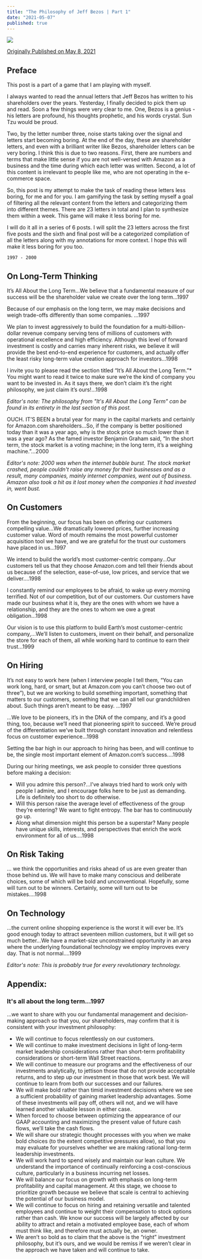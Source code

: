 ```yaml
---
title: "The Philosophy of Jeff Bezos | Part 1"
date: "2021-05-07"
published: true
---
```


![](https://substackcdn.com/image/fetch/f_auto,q_auto:good,fl_progressive:steep/https%3A%2F%2Fbucketeer-e05bbc84-baa3-437e-9518-adb32be77984.s3.amazonaws.com%2Fpublic%2Fimages%2F94907753-bd22-469a-b85d-de31c2ee0f0e_1079x720.jpeg)

[Originally Published on May 8, 2021](https://www.linkedin.com/pulse/how-bezos-captained-his-ship-from-1997-2000-jeff-prashant-bhudwal/)

## Preface

This post is a part of a game that I am playing with myself.

I always wanted to read the annual letters that Jeff Bezos has written to his shareholders over the years. Yesterday, I finally decided to pick them up and read. Soon a few things were very clear to me. One, Bezos is a genius - his letters are profound, his thoughts prophetic, and his words crystal. Sun Tzu would be proud.

Two, by the letter number three, noise starts taking over the signal and letters start becoming boring. At the end of the day, these are shareholder letters, and even with a brilliant writer like Bezos, shareholder letters can be very boring. I think this is due to two reasons. First, there are numbers and terms that make little sense if you are not well-versed with Amazon as a business and the time during which each letter was written. Second, a lot of this content is irrelevant to people like me, who are not operating in the e-commerce space.

So, this post is my attempt to make the task of reading these letters less boring, for me and for you. I am gamifying the task by setting myself a goal of filtering all the relevant content from the letters and categorizing them into different themes. There are 23 letters in total and I plan to synthesize them within a week. This game will make it less boring for me.

I will do it all in a series of 6 posts. I will split the 23 letters across the first five posts and the sixth and final post will be a categorized compilation of all the letters along with my annotations for more context. I hope this will make it less boring for you too.

```
1997 - 2000
```

## On Long-Term Thinking

It’s All About the Long Term...We believe that a fundamental measure of our success will be the shareholder value we create over the long term...1997

Because of our emphasis on the long term, we may make decisions and weigh trade-offs differently than some companies. ...1997

We plan to invest aggressively to build the foundation for a multi-billion-dollar revenue company serving tens of millions of customers with operational excellence and high efficiency. Although this level of forward investment is costly and carries many inherent risks, we believe it will provide the best end-to-end experience for customers, and actually offer the least risky long-term value creation approach for investors...1998

I invite you to please read the section titled “It’s All About the Long Term.”\* You might want to read it twice to make sure we’re the kind of company you want to be invested in. As it says there, we don’t claim it’s the right philosophy, we just claim it’s ours!...1998

_Editor's note: The philosophy from "It's All About the Long Term" can be found in its entirety in the last section of this post._

OUCH. IT’S BEEN a brutal year for many in the capital markets and certainly for Amazon.com shareholders...So, if the company is better positioned today than it was a year ago, why is the stock price so much lower than it was a year ago? As the famed investor Benjamin Graham said, “In the short term, the stock market is a voting machine; in the long term, it’s a weighing machine.”...2000

_Editor's note: 2000 was when the internet bubble burst. The stock market crashed, people couldn't raise any money for their businesses and as a result, many companies, mainly internet companies, went out of business. Amazon also took a hit as it lost money when the companies it had invested in, went bust._

## On Customers

From the beginning, our focus has been on offering our customers compelling value...We dramatically lowered prices, further increasing customer value. Word of mouth remains the most powerful customer acquisition tool we have, and we are grateful for the trust our customers have placed in us...1997

We intend to build the world’s most customer-centric company...Our customers tell us that they choose Amazon.com and tell their friends about us because of the selection, ease-of-use, low prices, and service that we deliver....1998

I constantly remind our employees to be afraid, to wake up every morning terrified. Not of our competition, but of our customers. Our customers have made our business what it is, they are the ones with whom we have a relationship, and they are the ones to whom we owe a great obligation...1998

Our vision is to use this platform to build Earth’s most customer-centric company,...We’ll listen to customers, invent on their behalf, and personalize the store for each of them, all while working hard to continue to earn their trust...1999

## **On Hiring**

It’s not easy to work here (when I interview people I tell them, “You can work long, hard, or smart, but at Amazon.com you can’t choose two out of three”), but we are working to build something important, something that matters to our customers, something that we can all tell our grandchildren about. Such things aren’t meant to be easy. ...1997

...We love to be pioneers, it’s in the DNA of the company, and it’s a good thing, too, because we’ll need that pioneering spirit to succeed. We’re proud of the differentiation we’ve built through constant innovation and relentless focus on customer experience...1998

Setting the bar high in our approach to hiring has been, and will continue to be, the single most important element of Amazon.com’s success....1998

During our hiring meetings, we ask people to consider three questions before making a decision:

- Will you admire this person?...I’ve always tried hard to work only with people I admire, and I encourage folks here to be just as demanding. Life is definitely too short to do otherwise.
- Will this person raise the average level of effectiveness of the group they’re entering? We want to fight entropy. The bar has to continuously go up.
- Along what dimension might this person be a superstar? Many people have unique skills, interests, and perspectives that enrich the work environment for all of us....1998

## On Risk Taking

... we think the opportunities and risks ahead of us are even greater than those behind us. We will have to make many conscious and deliberate choices, some of which will be bold and unconventional. Hopefully, some will turn out to be winners. Certainly, some will turn out to be mistakes....1998

## On Technology

...the current online shopping experience is the worst it will ever be. It’s good enough today to attract seventeen million customers, but it will get so much better...We have a market-size unconstrained opportunity in an area where the underlying foundational technology we employ improves every day. That is not normal....1999

_Editor's note: This is probably true for every revolutionary technology._

## Appendix:

### It's all about the long term...1997

...we want to share with you our fundamental management and decision-making approach so that you, our shareholders, may confirm that it is consistent with your investment philosophy:

- We will continue to focus relentlessly on our customers.
- We will continue to make investment decisions in light of long-term market leadership considerations rather than short-term profitability considerations or short-term Wall Street reactions.
- We will continue to measure our programs and the effectiveness of our investments analytically, to jettison those that do not provide acceptable returns, and to step up our investment in those that work best. We will continue to learn from both our successes and our failures.
- We will make bold rather than timid investment decisions where we see a sufficient probability of gaining market leadership advantages. Some of these investments will pay off, others will not, and we will have learned another valuable lesson in either case.
- When forced to choose between optimizing the appearance of our GAAP accounting and maximizing the present value of future cash flows, we’ll take the cash flows.
- We will share our strategic thought processes with you when we make bold choices (to the extent competitive pressures allow), so that you may evaluate for yourselves whether we are making rational long-term leadership investments.
- We will work hard to spend wisely and maintain our lean culture. We understand the importance of continually reinforcing a cost-conscious culture, particularly in a business incurring net losses.
- We will balance our focus on growth with emphasis on long-term profitability and capital management. At this stage, we choose to prioritize growth because we believe that scale is central to achieving the potential of our business model.
- We will continue to focus on hiring and retaining versatile and talented employees and continue to weight their compensation to stock options rather than cash. We know our success will be largely affected by our ability to attract and retain a motivated employee base, each of whom must think like, and therefore must actually be, an owner.
- We aren’t so bold as to claim that the above is the “right” investment philosophy, but it’s ours, and we would be remiss if we weren’t clear in the approach we have taken and will continue to take.
